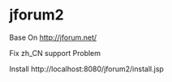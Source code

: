 # jforum2

Base On http://jforum.net/

Fix zh_CN support Problem

Install 
http://localhost:8080/jforum2/install.jsp
